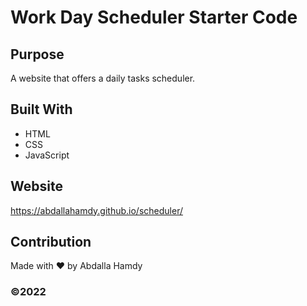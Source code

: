 # Work Day Scheduler Starter Code

## Purpose
A website that offers a daily tasks scheduler.

## Built With
* HTML
* CSS
* JavaScript

## Website
https://abdallahamdy.github.io/scheduler/

## Contribution
Made with ❤️ by Abdalla Hamdy

### ©️2022
